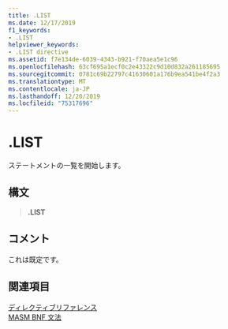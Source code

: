 ```yaml
---
title: .LIST
ms.date: 12/17/2019
f1_keywords:
- .LIST
helpviewer_keywords:
- .LIST directive
ms.assetid: f7e134de-6039-4343-b921-f70aea5e1c96
ms.openlocfilehash: 63cf695a1ecf0c2e43322c9d10d832a261185695
ms.sourcegitcommit: 0781c69b22797c41630601a176b9ea541be4f2a3
ms.translationtype: MT
ms.contentlocale: ja-JP
ms.lasthandoff: 12/20/2019
ms.locfileid: "75317696"
---
```

# <a name="list"></a>.LIST

ステートメントの一覧を開始します。

## <a name="syntax"></a>構文

> **.LIST**

## <a name="remarks"></a>コメント

これは既定です。

## <a name="see-also"></a>関連項目

[ディレクティブリファレンス](directives-reference.md)\
[MASM BNF 文法](masm-bnf-grammar.md)
